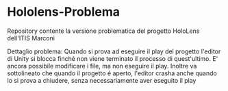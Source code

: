 # Hololens-Problema
Repository contente la versione problematica del progetto HoloLens dell'ITIS Marconi

Dettaglio problema:
Quando si prova ad eseguire il play del progetto l'editor di Unity si blocca finché non viene terminato il processo di quest'ultimo.
E' ancora possibile modificare i file, ma non eseguire il play.
Inoltre va sottolineato che quando il progetto é aperto, l'editor crasha anche quando lo si prova a chiudere, senza necessariamente
aver eseguito il play
